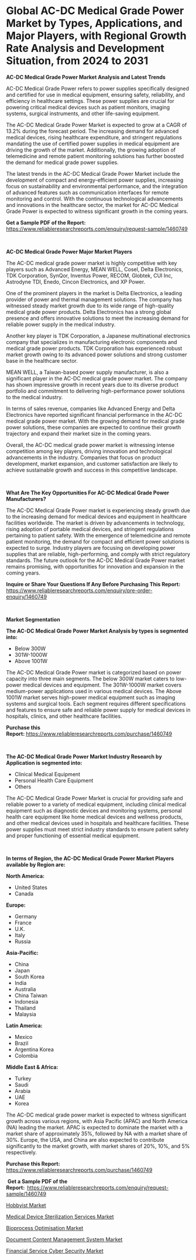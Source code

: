 <p><h1>Global AC-DC Medical Grade Power Market by Types, Applications, and Major Players, with Regional Growth Rate Analysis and Development Situation, from 2024 to 2031</h1></p><p><strong>AC-DC Medical Grade Power Market Analysis and Latest Trends</strong></p>
<p><p>AC-DC Medical Grade Power refers to power supplies specifically designed and certified for use in medical equipment, ensuring safety, reliability, and efficiency in healthcare settings. These power supplies are crucial for powering critical medical devices such as patient monitors, imaging systems, surgical instruments, and other life-saving equipment.</p><p>The AC-DC Medical Grade Power Market is expected to grow at a CAGR of 13.2% during the forecast period. The increasing demand for advanced medical devices, rising healthcare expenditure, and stringent regulations mandating the use of certified power supplies in medical equipment are driving the growth of the market. Additionally, the growing adoption of telemedicine and remote patient monitoring solutions has further boosted the demand for medical grade power supplies.</p><p>The latest trends in the AC-DC Medical Grade Power Market include the development of compact and energy-efficient power supplies, increasing focus on sustainability and environmental performance, and the integration of advanced features such as communication interfaces for remote monitoring and control. With the continuous technological advancements and innovations in the healthcare sector, the market for AC-DC Medical Grade Power is expected to witness significant growth in the coming years.</p></p>
<p><strong>Get a Sample PDF of the Report:&nbsp;</strong> <a href="https://www.reliableresearchreports.com/enquiry/request-sample/1460749">https://www.reliableresearchreports.com/enquiry/request-sample/1460749</a></p>
<p>&nbsp;</p>
<p><strong>AC-DC Medical Grade Power Major Market Players</strong></p>
<p><p>The AC-DC medical grade power market is highly competitive with key players such as Advanced Energy, MEAN WELL, Cosel, Delta Electronics, TDK Corporation, SynQor, Inventus Power, RECOM, Globtek, CUI Inc, Astrodyne TDI, Enedo, Cincon Electronics, and XP Power.</p><p>One of the prominent players in the market is Delta Electronics, a leading provider of power and thermal management solutions. The company has witnessed steady market growth due to its wide range of high-quality medical grade power products. Delta Electronics has a strong global presence and offers innovative solutions to meet the increasing demand for reliable power supply in the medical industry.</p><p>Another key player is TDK Corporation, a Japanese multinational electronics company that specializes in manufacturing electronic components and medical grade power products. TDK Corporation has experienced robust market growth owing to its advanced power solutions and strong customer base in the healthcare sector.</p><p>MEAN WELL, a Taiwan-based power supply manufacturer, is also a significant player in the AC-DC medical grade power market. The company has shown impressive growth in recent years due to its diverse product portfolio and commitment to delivering high-performance power solutions to the medical industry.</p><p>In terms of sales revenue, companies like Advanced Energy and Delta Electronics have reported significant financial performance in the AC-DC medical grade power market. With the growing demand for medical grade power solutions, these companies are expected to continue their growth trajectory and expand their market size in the coming years.</p><p>Overall, the AC-DC medical grade power market is witnessing intense competition among key players, driving innovation and technological advancements in the industry. Companies that focus on product development, market expansion, and customer satisfaction are likely to achieve sustainable growth and success in this competitive landscape.</p></p>
<p>&nbsp;</p>
<p><strong>What Are The Key Opportunities For AC-DC Medical Grade Power Manufacturers?</strong></p>
<p><p>The AC-DC Medical Grade Power market is experiencing steady growth due to the increasing demand for medical devices and equipment in healthcare facilities worldwide. The market is driven by advancements in technology, rising adoption of portable medical devices, and stringent regulations pertaining to patient safety. With the emergence of telemedicine and remote patient monitoring, the demand for compact and efficient power solutions is expected to surge. Industry players are focusing on developing power supplies that are reliable, high-performing, and comply with strict regulatory standards. The future outlook for the AC-DC Medical Grade Power market remains promising, with opportunities for innovation and expansion in the coming years.</p></p>
<p><strong>Inquire or Share Your Questions If Any Before Purchasing This Report:</strong> <a href="https://www.reliableresearchreports.com/enquiry/pre-order-enquiry/1460749">https://www.reliableresearchreports.com/enquiry/pre-order-enquiry/1460749</a></p>
<p>&nbsp;</p>
<p><strong>Market Segmentation</strong></p>
<p><strong>The AC-DC Medical Grade Power Market Analysis by types is segmented into:</strong></p>
<p><ul><li>Below 300W</li><li>301W-1000W</li><li>Above 1001W</li></ul></p>
<p><p>The AC-DC Medical Grade Power market is categorized based on power capacity into three main segments. The below 300W market caters to low-power medical devices and equipment. The 301W-1000W market covers medium-power applications used in various medical devices. The Above 1001W market serves high-power medical equipment such as imaging systems and surgical tools. Each segment requires different specifications and features to ensure safe and reliable power supply for medical devices in hospitals, clinics, and other healthcare facilities.</p></p>
<p><strong>Purchase this Report:&nbsp;</strong><a href="https://www.reliableresearchreports.com/purchase/1460749">https://www.reliableresearchreports.com/purchase/1460749</a></p>
<p>&nbsp;</p>
<p><strong>The AC-DC Medical Grade Power Market Industry Research by Application is segmented into:</strong></p>
<p><ul><li>Clinical Medical Equipment</li><li>Personal Health Care Equipment</li><li>Others</li></ul></p>
<p><p>The AC-DC Medical Grade Power Market is crucial for providing safe and reliable power to a variety of medical equipment, including clinical medical equipment such as diagnostic devices and monitoring systems, personal health care equipment like home medical devices and wellness products, and other medical devices used in hospitals and healthcare facilities. These power supplies must meet strict industry standards to ensure patient safety and proper functioning of essential medical equipment.</p></p>
<p>&nbsp;</p>
<p><strong>In terms of Region, the AC-DC Medical Grade Power Market Players available by Region are:</strong></p>
<p>
    <p> <strong> North America: </strong>
        <ul>
            <li>United States</li>
            <li>Canada</li>
        </ul>
        </p> 
    <p> <strong> Europe: </strong>
        <ul>
            <li>Germany</li>
            <li>France</li>
            <li>U.K.</li>
            <li>Italy</li>
            <li>Russia</li>
        </ul>
        </p> 
    <p> <strong> Asia-Pacific: </strong>
        <ul>
            <li>China</li>
            <li>Japan</li>
            <li>South Korea</li>
            <li>India</li>
            <li>Australia</li>
            <li>China Taiwan</li>
            <li>Indonesia</li>
            <li>Thailand</li>
            <li>Malaysia</li>
        </ul>
        </p> 
    <p> <strong> Latin America: </strong>
        <ul>
            <li>Mexico</li>
            <li>Brazil</li>
            <li>Argentina Korea</li>
            <li>Colombia</li>
        </ul>
        </p> 
    <p> <strong> Middle East & Africa: </strong>
        <ul>
            <li>Turkey</li>
            <li>Saudi</li>
            <li>Arabia</li>
            <li>UAE</li>
            <li>Korea</li>
        </ul>
    </p>
    </p>
<p><p>The AC-DC medical grade power market is expected to witness significant growth across various regions, with Asia Pacific (APAC) and North America (NA) leading the market. APAC is expected to dominate the market with a market share of approximately 35%, followed by NA with a market share of 30%. Europe, the USA, and China are also expected to contribute significantly to the market growth, with market shares of 20%, 10%, and 5% respectively.</p></p>
<p><strong>Purchase this Report: </strong><a href="https://www.reliableresearchreports.com/purchase/1460749">https://www.reliableresearchreports.com/purchase/1460749</a></p>
<p>&nbsp;<strong>Get a Sample PDF of the Report:&nbsp;&nbsp;</strong><a href="https://www.reliableresearchreports.com/enquiry/request-sample/1460749">https://www.reliableresearchreports.com/enquiry/request-sample/1460749</a></p>
<p><strong></strong></p>
<p><p><a href="https://medium.com/p/a272000ee3e8/edit">Hobbyist Market</a></p><p><a href="https://medium.com/p/ca23f6de5af0/edit">Medical Device Sterilization Services Market</a></p><p><a href="https://medium.com/@trevawisozk_19409/bioprocess-optimisation-market-trends-forecast-and-competitive-analysis-to-2031-ca6fc6103b84">Bioprocess Optimisation Market</a></p><p><a href="https://medium.com/p/af36302840ef/edit">Document Content Management System Market</a></p><p><a href="https://medium.com/p/ae0b79e58934/edit">Financial Service Cyber Security Market</a></p></p>